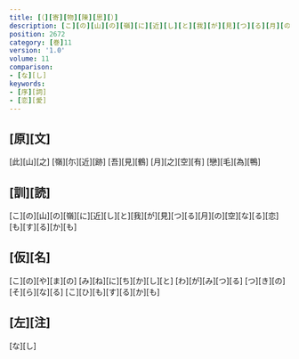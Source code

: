 ```yaml
---
title: [（][寄][物][陳][思][）]
description: [こ][の][山][の][嶺][に][近][し][と][我][が][見][つ][る][月][の][空][な][る][恋][も][す][る][か][も]
position: 2672
category: [巻]11
version: '1.0'
volume: 11
comparison:
- [な][し]
keywords:
- [序][詞]
- [恋][愛]
---
```


## [原][文]

[此][山][之] [嶺][尓][近][跡] [吾][見][鶴] [月][之][空][有] [戀][毛][為][鴨]

## [訓][読]

[こ][の][山][の][嶺][に][近][し][と][我][が][見][つ][る][月][の][空][な][る][恋][も][す][る][か][も]

## [仮][名]

[こ][の][や][ま][の] [み][ね][に][ち][か][し][と] [わ][が][み][つ][る] [つ][き][の][そ][ら][な][る] [こ][ひ][も][す][る][か][も]

## [左][注]

[な][し]
